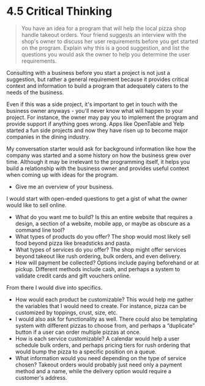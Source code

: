 # 4.5 Critical Thinking

> You have an idea for a program that will help the local pizza shop handle takeout orders. Your friend suggests an interview with the shop's owner to discuss her user requirements before you get started on the program. Explain why this is a good suggestion, and list the questions you would ask the owner to help you determine the user requirements.

Consulting with a business before you start a project is not just a suggestion, but rather a general requirement because it provides critical context and information to build a program that adequately caters to the needs of the business. 

Even if this was a side project, it's important to get in touch with the business owner anyways - you'll never know what will happen to your project. For instance, the owner may pay you to implement the program and provide support if anything goes wrong. Apps like OpenTable and Yelp started a fun side projects and now they have risen up to become major companies in the dining industry.

My conversation starter would ask for background information like how the company was started and a some history on how the business grew over time. Although it may be irrelevant to the programming itself, it helps you build a relationship with the business owner and provides useful context when coming up with ideas for the program.

* Give me an overview of your business.

I would start with open-ended questions to get a gist of what the owner would like to sell online.

* What do you want me to build? Is this an entire website that requires a design, a section of a website, mobile app, or maybe as obscure as a command line tool?
* What types of products do you offer? The shop would most likely sell food beyond pizza like breadsticks and pasta. 
* What types of services do you offer? The shop might offer services beyond takeout like rush ordering, bulk orders, and even delivery.
* How will payment be collected? Options include paying beforehand or at pickup. Different methods include cash, and perhaps a system to validate credit cards and gift vouchers online.

From there I would dive into specifics.

* How would each product be customizable? This would help me gather the variables that I would need to create. For instance, pizza can be customized by toppings,  crust,  size, etc.
* I would also ask for functionality as well. There could also be templating system with different pizzas to choose from, and perhaps a “duplicate” button if a user can order multiple pizzas at once. 
* How is each service customizable? A calendar would help a user schedule bulk orders, and perhaps pricing tiers for rush ordering that would bump the pizza to a specific position on a queue.
* What information would you need depending on the type of service chosen? Takeout orders would probably just need only a payment method and a name, while the delivery option would require a customer's address.
